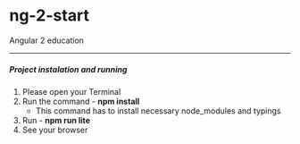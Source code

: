 # ng-2-start
Angular 2 education

------

##### Project instalation and running

1. Please open your Terminal
2. Run the command - **npm install**
   - This command has to install necessary node_modules and typings
3. Run - **npm run lite**
4. See your browser

